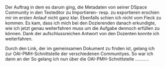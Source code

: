 Der Auftrag in dem es darum ging, die Metadaten von seiner DSpace Community in den Texteditor zu Importieren- resp. zu exportieren erschien mir im ersten Anlauf nicht ganz klar. Ebenfalls schien ich nicht vom Fleck zu kommen. Es kam, dass ich mich bei den Dozierenden danach erkundigte, wie ich jetzt genau weiterfahren muss um die Aufgabe dennoch erfüllen zu können. Dank der aufschlussreichen Antwort von den Dozenten konnte ich weiterfahren. 

Durch den Link, der im gemeinsamen Dokument zu finden ist, gelang ich zur OAI-PMH-Schnittstelle der verschiedenen Communityes. So war ich dann an der 
So gelang ich nun über die OAI-PMH-Schnittstelle ...........

